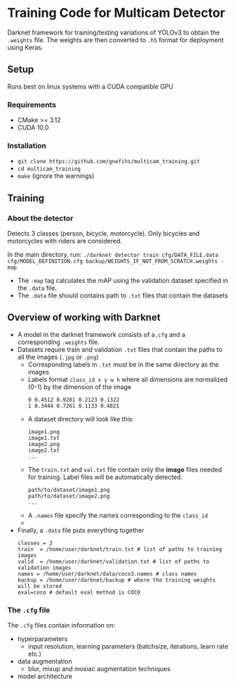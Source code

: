 # Training Code for Multicam Detector
Darknet framework for training/testing variations of YOLOv3 to obtain the `.weights` file. The weights are then converted to `.h5` format for deployment using Keras.

## Setup
Runs best on linux systems with a CUDA compatible GPU
### Requirements
* CMake >= 3.12
* CUDA 10.0

### Installation
* `git clone https://github.com/gnefihs/multicam_training.git`
* `cd multicam_training`
* `make` (ignore the warnings)

## Training
### About the detector
Detects 3 classes (person, bicycle, motorcycle). Only bicycles and motorcycles with riders are considered.

In the main directory, run:
`./darknet detector train cfg/DATA_FILE.data cfg/MODEL_DEFINITION.cfg backup/WEIGHTS_IF_NOT_FROM_SCRATCH.weights -map`
* The `-map` tag calculates the mAP using the validation dataset specified in the `.data` file.
* The `.data` file should contains path to `.txt` files that contain the datasets

## Overview of working with Darknet
* A model in the darknet framework consists of a`.cfg` and a corresponding `.weights` file.
* Datasets require train and validation `.txt` files that contain the paths to all the images (`.jpg` or `.png`)
  * Corresponding labels in `.txt` must be in the same directory as the images
  * Labels format `class_id x y w h` where all dimensions are normalized (0-1) by the dimension of the image
    ```
    0 0.4512 0.9281 0.2123 0.1322
    1 0.3444 0.7261 0.1133 0.4821
    ```
  * A dataset directory will look like this:
    ```
    image1.png 
    image1.txt 
    image2.png 
    image2.txt 
    ...
    ```
  * The `train.txt` and `val.txt` file contain only the **image** files needed for training. Label files will be automatically detected.
    ```
    path/to/dataset/image1.png 
    path/to/dataset/image2.png 
    ...
    ```
  * A `.names` file specify the names corresponding to the `class_id`
  * 
* Finally, a `.data` file puts everything together
  ```
  classes = 3
  train  = /home/user/darknet/train.txt # list of paths to training images
  valid  = /home/user/darknet/validation.txt # list of paths to validation images
  names = /home/user/darknet/data/coco3.names # class names
  backup = /home/user/darknet/backup # where the training weights will be stored
  eval=coco # default eval method is COCO
  ```
  
### The `.cfg` file 
The `.cfg` files contain information on:
* hyperparameters
  * input resolution, learning parameters (batchsize, iterations, learn rate etc.)
* data augmentation
  * blur, mixup and mosiac augmentation techniques
* model architecture


